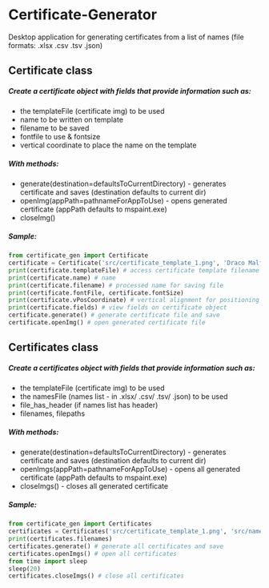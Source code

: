 # Certificate-Generator
Desktop application for generating certificates from a list of names (file formats: .xlsx .csv .tsv .json)

## Certificate class
##### Create a certificate object with fields that provide information such as:
* the templateFile (certificate img) to be used
* name to be written on template
* filename to be saved
* fontfile to use & fontsize
* vertical coordinate to place the name on the template
##### With methods:
* generate(destination=defaultsToCurrentDirectory) - generates certificate and saves (destination defaults to current dir)
* openImg(appPath=pathnameForAppToUse) - opens generated certificate (appPath defaults to mspaint.exe)
* closeImg()
##### Sample:
```python
from certificate_gen import Certificate
certificate = Certificate('src/certificate_template_1.png', 'Draco Malfoy') # create a Certificate object
print(certificate.templateFile) # access certificate template filename
print(certificate.name) # name
print(certificate.filename) # processed name for saving file
print(certificate.fontFile, certificate.fontSize)
print(certificate.vPosCoordinate) # vertical alignment for positioning name into template
print(certificate.fields) # view fields on certificate object
certificate.generate() # generate certificate file and save
certificate.openImg() # open generated certificate file
```


## Certificates class
##### Create a certificates object with fields that provide information such as:
* the templateFile (certificate img) to be used
* the namesFile (names list - in .xlsx/ .csv/ .tsv/ .json) to be used 
* file_has_header (if names list has header)
* filenames, filepaths
##### With methods:
* generate(destination=defaultsToCurrentDirectory) - generates certificate and saves (destination defaults to current dir)
* openImgs(appPath=pathnameForAppToUse) - opens all generated certificate (appPath defaults to mspaint.exe)
* closeImgs() - closes all generated certificate
##### Sample:
```python
from certificate_gen import Certificates
certificates = Certificates('src/certificate_template_1.png', 'src/names_1.xlsx')  # create a Certificates object
print(certificates.filenames)
certificates.generate() # generate all certificates and save
certificates.openImgs() # open all certificates
from time import sleep
sleep(20)
certificates.closeImgs() # close all certificates
```
